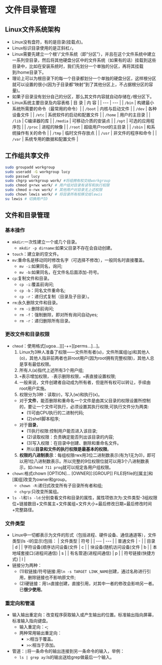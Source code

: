 # 文件目录管理
## Linux文件系统架构
- Linux没有盘符，有的是目录(挂载点)。
- Linux标识目录使用的是正斜杠`/`。
- Linux需要先建立一个根'/'文件系统（即“分区”），并且在这个文件系统中建立一系列空目录，然后将其他硬盘分区中的文件系统（如果有的话）挂载到这些目录中，比如在安装系统时，我们先划分一个单独的分区，再将其挂载到/home目录下。
- 理论上可以为根目录下的每一个目录都划分一个单独的硬盘分区，这样根分区就可以设置的很小(因为子目录都“映射”到了其他分区上，不占据根分区的容量)。
- 如果子目录没有划分自己的分区，那么其文件内容就自动存储在`/`根分区下。
- Linux系统主要目录及内容表格
| 目 录 | 内 容 |
| --- | --- |
| `/bin` | 构建最小系统所需要的命令（最常用的命令）|
| `/boot` | 内核与启动文件 |
| `/dev` | 各种设备文件 |
| `/etc` | 系统软件的启动和配置文件 |
| `/home` | 用户的主目录 |
| `/lib` | C编译器的库 |
| `/media` | 可移动介质的安装点 |
| `/opt` | 可选的应用程序包 |
| `/proc` | 进程的映像 |
| `/root` | 超级用户root的主目录 |
| `/sbin` | 和系统操作有关的命令 |
| `/tmp` | 临时文件存放点 |
| `/usr` | 非文件的程序和命令 |
| `/var` | 系统专用的数据和配置文件 |
## 工作组共享文件
```bash
sudo groupadd workgroup
sudo useradd -G workgroup lucy
sudo passwd lucy
sudo chgrp workgroup work/ #将组拥有权交给workgroup
sudo chmod g+rwx work/ # 用户组对目录有读写和执行权限
sudo chmod o-rwx work/ # 其他用户对目录无上述权限
sudo chown lewis work/ # 将目录所有权移交给lewis
su lewis # 切换用户ID
```
## 文件和目录管理
### 基本操作
- `mkdir`:一次性建立一个或几个目录。
  - `mkdir -p dirname`:如果父目录不存在会自动创建。
- `touch`：建立新的空文件。
- `mv`:重命名是移动同时修改名字（可选择不修改），一般同名时直接覆盖。
  - `mv -i`:如果同名，询问;
  - `mv -b`:如果同名，在文件名后面添加`~`符号。
- `cp`:复制文件和目录。
  - `cp -i`:覆盖前询问;
  - `cp -b`：同名文件重命名;
  - `cp -r`：递归式复制（目录及子目录）。
- `rm`:永久删除文件和目录。
  - `rm -i`:删除前询问;
  - `rm -f`：强制删除，即对所有询问自动yes;
  - `rm -r`：递归删除所有目录。
### 更改文件和目录权限
- `chmod`：使用格式[ugoa...][[-+=][perms...]...]。
  1. Linux为3种人准备了权限——文件所有者(u)，文件所属组(g)和其他人(o)，其他人指非前两者也非root用户(因为root拥有完整权限)，其他人总是享有最低权限。
  2. 所有人(a)指代上述所有3个用户组;
  3. `+`表示增加权限，`-`表示删除权限，`=`表直接设置权限;
  3. 一般来说，文件创建者自动成为所有者，但是所有权可以转让，手续由root用户实施。
  4. 权限分为3种：读取(r)，写入(w)和执行(x)。
  - 对于**文件**，能否删除和重命名一个文件是由其父目录的权限设置所控制的，要让一个文件可执行，必须设置其执行权限;可执行文件分为两类:
	- (1)可由CPU执行的二进制代码;
	- (2)shell脚本程序;
  - 对于**目录**，
	- (1)执行权限:控制用户能否进入该目录;
	- (2)读取权限：负责确定能否列出该目录的内容;
	- (3)写入权限：在目录中创建、删除和重命名文件。
	- 所以**目录和文件的执行权限是最基本的权限**。
  5. **权限的八进制表示**：每组权限rwx用3位二进制数表示(有为1无为0)，即可以用1位八进制数表示。所以完整的9位权限位就可以用3个八进制数表示，如`chmod 711 prog`就可以规定各用户组权限。
- `chown`:格式chown [OPTION]... [OWNER][:[GROUP]] FILE将file的[属主]和[属组]改变为owner和group。
   - `chown -R`:递归式改变所有子目录所有者和组;
   - `chgrp`:只改变所属组。
- `ls -l`和`ls -ld`:分别查看文件和目录的属性，属性项依次为:文件类型-3组权限位+链接数目+文件属主+文件属组+文件大小+最后修改日期+最后修改时间+完整路径。 
### 文件类型
- Linux中一切都表示为文件的形式（包括进程、硬件设备、通信通道等），文件类型(ls -l的显示)包括：
| 文件类型 | 符号 |
| --- | --- |
| 普通文件 | - |
| 目录 | d |
| 字符设备(顺序访问设备)文件 | c |
| 块设备(随机访问设备)文件 | b |
| 本地域套接口(进程间通信) | s |
| 有名管道(进程间通信) | p |
| 符号链接(快捷方式) | l |
- 链接分为两种：
  - (1)软链接/符号链接:用`ln -s TARGET LINK_NAME`创建，通过名称进行引用，删除链接也不影响原文件;
  - (2)硬链接：用`ln`直接创建，直接引用，对其中一者的修改会影响另一者。已**很少使用**。
### 重定向和管道
- 输入输出重定向：改变程序获取输入或产生输出的位置。标准输出指向屏幕，标准输入指向键盘。
  - 输入重定向：`<`;
  - 两种常用输出重定向：
	- `>`:相当于覆盖。
	- `>>`:相当于添加。
- 管道：`|`将一条命令的输出连接到另一条命令的输入，举例：
  - `ls | grep ay`:ls的输出送给grep做最后一个输入。
